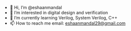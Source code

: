 - 👋 Hi, I’m @eshaanmandal
- 👀 I’m interested in digital design and verification
- 🌱 I’m currently learning Verilog, System Verilog, C++
- 📫 How to reach me email: eshaanmandal29@gmail.com

<!---
eshaanmandal/eshaanmandal is a ✨ special ✨ repository because its `README.md` (this file) appears on your GitHub profile.
You can click the Preview link to take a look at your changes.
--->
